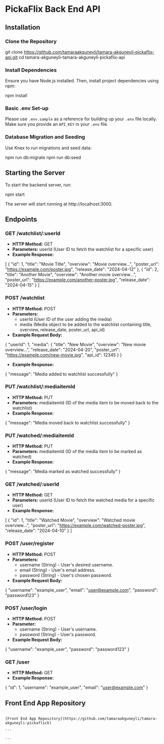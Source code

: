 # PickaFlix Back End API

## Installation

### Clone the Repository

git clone https://github.com/tamaraakguneyli/tamara-akguneyli-pickaflix-api.git
cd tamara-akguneyli-tamara-akguneyli-pickaflix-api

### Install Dependencies

Ensure you have Node.js installed. Then, install project dependencies using npm:

npm install

### Basic .env Set-up

Please use `.env.sample` as a reference for building up your `.env` file locally. Make sure you provide an `API_KEY` in your `.env` file.

### Database Migration and Seeding

Use Knex to run migrations and seed data:

npm run db:migrate
npm run db:seed

## Starting the Server

To start the backend server, run:

npm start

The server will start running at http://localhost:3000.

## Endpoints

### GET /watchlist/:userId

- **HTTP Method:** GET
- **Parameters:** userId (User ID to fetch the watchlist for a specific user)
- **Example Response:**

[
{
"id": 1,
"title": "Movie Title",
"overview": "Movie overview...",
"poster_url": "https://example.com/poster.jpg",
"release_date": "2024-04-12"
},
{
"id": 2,
"title": "Another Movie",
"overview": "Another movie overview...",
"poster_url": "https://example.com/another-poster.jpg",
"release_date": "2024-04-15"
}
]

### POST /watchlist

- **HTTP Method:** POST
- **Parameters:**
  - userId (User ID of the user adding the media)
  - media (Media object to be added to the watchlist containing title, overview, release_date, poster_url, api_id)
- **Example Request Body:**

{
"userId": 1,
"media": {
"title": "New Movie",
"overview": "New movie overview...",
"release_date": "2024-04-20",
"poster_url": "https://example.com/new-movie.jpg",
"api_id": 12345
}
}

- **Example Response:**

{
"message": "Media added to watchlist successfully"
}

### PUT /watchlist/:mediaitemId

- **HTTP Method:** PUT
- **Parameters:** mediaitemId (ID of the media item to be moved back to the watchlist)
- **Example Response:**

{
"message": "Media moved back to watchlist successfully"
}

### PUT /watched/:mediaitemId

- **HTTP Method:** PUT
- **Parameters:** mediaitemId (ID of the media item to be marked as watched)
- **Example Response:**

{
"message": "Media marked as watched successfully"
}

### GET /watched/:userId

- **HTTP Method:** GET
- **Parameters:** userId (User ID to fetch the watched media for a specific user)
- **Example Response:**

[
{
"id": 1,
"title": "Watched Movie",
"overview": "Watched movie overview...",
"poster_url": "https://example.com/watched-poster.jpg",
"release_date": "2024-04-10"
}
]

### POST /user/register

- **HTTP Method:** POST
- **Parameters:**
  - username (String) - User's desired username.
  - email (String) - User's email address.
  - password (String) - User's chosen password.
- **Example Request Body:**

{
"username": "example_user",
"email": "user@example.com",
"password": "password123"
}

### POST /user/login

- **HTTP Method:** POST
- **Parameter:**
  - username (String) - User's username.
  - password (String) - User's password.
- **Example Request Body:**

{
"username": "example_user",
"password": "password123"
}

### GET /user

- **HTTP Method:** GET
- **Example Response:**

{
"id": 1,
"username": "example_user",
"email": "user@example.com"
}

## Front End App Repository

````

[Front End App Repository](https://github.com/tamaraakguneyli/tamara-akguneyli-pickaflick)

```

```
````
